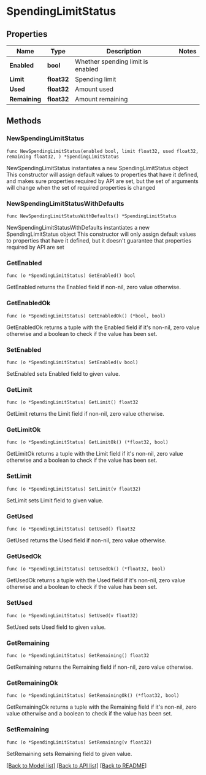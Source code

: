 # SpendingLimitStatus

## Properties

Name | Type | Description | Notes
------------ | ------------- | ------------- | -------------
**Enabled** | **bool** | Whether spending limit is enabled | 
**Limit** | **float32** | Spending limit | 
**Used** | **float32** | Amount used | 
**Remaining** | **float32** | Amount remaining | 

## Methods

### NewSpendingLimitStatus

`func NewSpendingLimitStatus(enabled bool, limit float32, used float32, remaining float32, ) *SpendingLimitStatus`

NewSpendingLimitStatus instantiates a new SpendingLimitStatus object
This constructor will assign default values to properties that have it defined,
and makes sure properties required by API are set, but the set of arguments
will change when the set of required properties is changed

### NewSpendingLimitStatusWithDefaults

`func NewSpendingLimitStatusWithDefaults() *SpendingLimitStatus`

NewSpendingLimitStatusWithDefaults instantiates a new SpendingLimitStatus object
This constructor will only assign default values to properties that have it defined,
but it doesn't guarantee that properties required by API are set

### GetEnabled

`func (o *SpendingLimitStatus) GetEnabled() bool`

GetEnabled returns the Enabled field if non-nil, zero value otherwise.

### GetEnabledOk

`func (o *SpendingLimitStatus) GetEnabledOk() (*bool, bool)`

GetEnabledOk returns a tuple with the Enabled field if it's non-nil, zero value otherwise
and a boolean to check if the value has been set.

### SetEnabled

`func (o *SpendingLimitStatus) SetEnabled(v bool)`

SetEnabled sets Enabled field to given value.


### GetLimit

`func (o *SpendingLimitStatus) GetLimit() float32`

GetLimit returns the Limit field if non-nil, zero value otherwise.

### GetLimitOk

`func (o *SpendingLimitStatus) GetLimitOk() (*float32, bool)`

GetLimitOk returns a tuple with the Limit field if it's non-nil, zero value otherwise
and a boolean to check if the value has been set.

### SetLimit

`func (o *SpendingLimitStatus) SetLimit(v float32)`

SetLimit sets Limit field to given value.


### GetUsed

`func (o *SpendingLimitStatus) GetUsed() float32`

GetUsed returns the Used field if non-nil, zero value otherwise.

### GetUsedOk

`func (o *SpendingLimitStatus) GetUsedOk() (*float32, bool)`

GetUsedOk returns a tuple with the Used field if it's non-nil, zero value otherwise
and a boolean to check if the value has been set.

### SetUsed

`func (o *SpendingLimitStatus) SetUsed(v float32)`

SetUsed sets Used field to given value.


### GetRemaining

`func (o *SpendingLimitStatus) GetRemaining() float32`

GetRemaining returns the Remaining field if non-nil, zero value otherwise.

### GetRemainingOk

`func (o *SpendingLimitStatus) GetRemainingOk() (*float32, bool)`

GetRemainingOk returns a tuple with the Remaining field if it's non-nil, zero value otherwise
and a boolean to check if the value has been set.

### SetRemaining

`func (o *SpendingLimitStatus) SetRemaining(v float32)`

SetRemaining sets Remaining field to given value.



[[Back to Model list]](../README.md#documentation-for-models) [[Back to API list]](../README.md#documentation-for-api-endpoints) [[Back to README]](../README.md)


